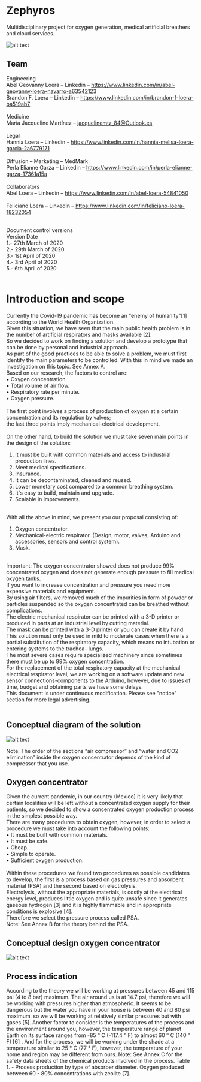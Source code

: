 # Zephyros
Multidisciplinary project for oxygen generation, medical artificial breathers and cloud services. <br />

![alt text](https://github.com/BrandonLG/Zephyros/blob/master/Images/Zephyros_explanation.JPG?raw=true)

## Team <br />
Engineering <br />
Abel Geovanny Loera – Linkedin – https://www.linkedin.com/in/abel-geovanny-loera-navarro-a63542123 <br />
Brandon F. Loera – Linkedin – https://www.linkedin.com/in/brandon-f-loera-ba519ab7 <br /> <br />
Medicine <br />
María Jacqueline Martínez – jacquelinemtz_84@Outlook.es <br /> <br />
Legal <br />
Hannia Loera – Linkedin - https://www.linkedin.com/in/hannia-melisa-loera-garcia-2a6779171 <br /> <br />
Diffusion – Marketing – MedMark <br />
Perla Elianne Garza – Linkedin – https://www.linkedin.com/in/perla-elianne-garza-17361a15a <br /> <br />
Collaborators <br />
Abel Loera – Linkedin – https://www.linkedin.com/in/abel-loera-54841050 <br /> <br />
Feliciano Loera – Linkedin – https://www.linkedin.com/in/feliciano-loera-18232054 <br /> <br />

Document control versions <br />
Version	Date <br />
1.-	27th March of 2020 <br />
2.-	29th March of 2020 <br />
3.-	1st April of 2020 <br />
4.-	3rd April of 2020 <br />
5.-	6th April of 2020 <br /> <br />
	
# Introduction and scope
Currently the Covid-19 pandemic has become an "enemy of humanity"[1] according to the World Health Organization. <br />
Given this situation, we have seen that the main public health problem is in the number of artificial respirators and masks available [2]. <br />
So we decided to work on finding a solution and develop a prototype that can be done by personal and industrial approach.<br />
As part of the good practices to be able to solve a problem, we must first identify the main parameters to be controlled. 
With this in mind we made an investigation on this topic. See Annex A. <br />
Based on our research, the factors to control are: <br />
•	Oxygen concentration. <br />
•	Total volume of air flow. <br />
•	Respiratory rate per minute. <br />
•	Oxygen pressure. <br /> <br />
The first point involves a process of production of oxygen at a certain concentration and its regulation by valves; <br />
the last three points imply mechanical-electrical development. <br /><br />
On the other hand, to build the solution we must take seven main points in the design of the solution: <br />
1.	It must be built with common materials and access to industrial production lines. <br />
2.	Meet medical specifications. <br />
3.	Insurance. <br />
4.	It can be decontaminated, cleaned and reused. <br />
5.	Lower monetary cost compared to a common breathing system. <br />
6.	It's easy to build, maintain and upgrade. <br />
7.	Scalable in improvements. <br /><br />

With all the above in mind, we present you our proposal consisting of: <br />
1.	Oxygen concentrator. <br />
2.	Mechanical-electric respirator. (Design, motor, valves, Arduino and accessories, sensors and control system). <br />
3.	Mask. <br /><br />

Important:
The oxygen concentrator showed does not produce 99% concentrated oxygen and does not generate enough pressure to fill medical oxygen tanks. <br />
If you want to increase concentration and pressure you need more expensive materials and equipment. <br />
By using air filters, we removed much of the impurities in form of powder or particles suspended so the oxygen concentrated can be breathed without complications. <br />
The electric mechanical respirator can be printed with a 3-D printer or produced in parts at an industrial level by cutting material. <br />
The mask can be printed with a 3-D printer or you can create it by hand. <br />
This solution must only be used in mild to moderate cases when there is a partial substitution of the respiratory capacity, which means no intubation or entering systems to the trachea- lungs. <br />
The most severe cases require specialized machinery since sometimes there must be up to 99% oxygen concentration. <br />
For the replacement of the total respiratory capacity at the mechanical-electrical respirator level, we are working on a software update and new sensor connections-components to the Arduino, however, due to issues of time, budget and obtaining parts we have some delays. <br />
This document is under continuous modification. Please see "notice" section for more legal advertising. <br /><br />

## Conceptual diagram of the solution

 ![alt text](https://github.com/BrandonLG/Zephyros/blob/master/Images/Zephyros_solution.JPG?raw=true)

Note: The order of the sections “air compressor” and “water and CO2 elimination” inside the oxygen concentrator depends of the kind of compressor that you use.

## Oxygen concentrator
Given the current pandemic, in our country (Mexico) it is very likely that certain localities will be left without a concentrated oxygen supply for their patients, so we decided to show a concentrated oxygen production process in the simplest possible way. <br />
There are many procedures to obtain oxygen, however, in order to select a procedure we must take into account the following points: <br />
•	It must be built with common materials. <br />
•	It must be safe. <br />
•	Cheap. <br />
•	Simple to operate. <br />
•	Sufficient oxygen production. <br /><br />
Within these procedures we found two procedures as possible candidates to develop, the first is a process based on gas pressures and absorbent material (PSA) and the second based on electrolysis. <br />
Electrolysis, without the appropriate materials, is costly at the electrical energy level, produces little oxygen and is quite unsafe since it generates gaseous hydrogen [3] and it is highly flammable and in appropriate conditions is explosive [4]. <br />
Therefore we select the pressure process called PSA. <br />
Note: See Annex B for the theory behind the PSA. <br />

## Conceptual design oxygen concentrator
![alt text](https://github.com/BrandonLG/Zephyros/blob/master/Images/Oxygen_concentrator.png?raw=true)

## Process indication
According to the theory we will be working at pressures between 45 and 115 psi (4 to 8 bar) maximum. The air around us is at 14.7 psi, therefore we will be working with pressures higher than atmospheric.
It seems to be dangerous but the water you have in your house is between 40 and 80 psi maximum, so we will be working at relatively similar pressures but with gases [5].
Another factor to consider is the temperatures of the process and the environment around you, however, the temperature range of planet Earth on its surface ranges from -85 ° C (-117.4 ° F) to almost 60 ° C (140 ° F) [6] .
And for the process, we will be working under the shade at a temperature similar to 25 ° C (77 ° F), however, the temperature of your home and region may be different from ours.
Note: See Annex C for the safety data sheets of the chemical products involved in the process.
Table 1. - Process production by type of absorber diameter. Oxygen produced between 60 - 80% concentrations with zeolite [7].


